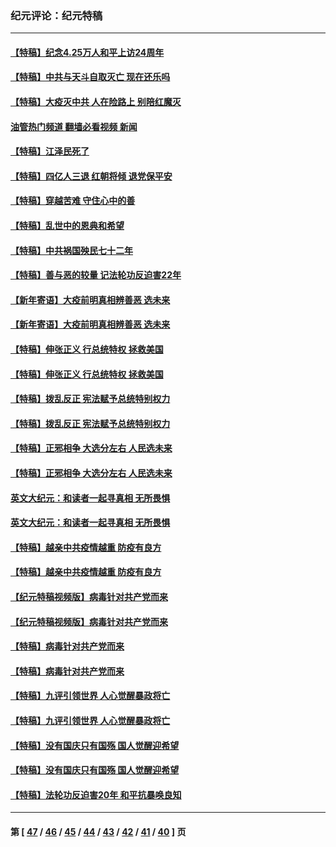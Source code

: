 ### 纪元评论：纪元特稿
---
#### [【特稿】纪念4.25万人和平上访24周年](../../pages/nsc424/n13980883.md?04290330) 
#### [【特稿】中共与天斗自取灭亡 现在还乐吗](../../pages/nsc424/n13897482.md?04290330) 
#### [【特稿】大疫灭中共 人在险路上 别陪红魔灭](../../pages/nsc424/n13890697.md?04290330) 
#### [油管热门频道 翻墙必看视频 新闻](ok?04290330)
#### [【特稿】江泽民死了](../../pages/nsc424/n13876300.md?04290330) 
#### [【特稿】四亿人三退 红朝将倾 退党保平安](../../pages/nsc424/n13794378.md?04290330) 
#### [【特稿】穿越苦难 守住心中的善](../../pages/nsc424/n13784979.md?04290330) 
#### [【特稿】乱世中的恩典和希望](../../pages/nsc424/n13734687.md?04290330) 
#### [【特稿】中共祸国殃民七十二年](../../pages/nsc424/n13272607.md?04290330) 
#### [【特稿】善与恶的较量 记法轮功反迫害22年](../../pages/nsc424/n13086597.md?04290330) 
#### [【新年寄语】大疫前明真相辨善恶 选未来](../../pages/nsc424/n12660855.md?04290330) 
#### [【新年寄语】大疫前明真相辨善恶 选未来](../../pages/nsc424/n12660855.md?04290330) 
#### [【特稿】伸张正义 行总统特权 拯救美国](../../pages/nsc424/n12616806.md?04290330) 
#### [【特稿】伸张正义 行总统特权 拯救美国](../../pages/nsc424/n12616806.md?04290330) 
#### [【特稿】拨乱反正 宪法赋予总统特别权力](../../pages/nsc424/n12598306.md?04290330) 
#### [【特稿】拨乱反正 宪法赋予总统特别权力](../../pages/nsc424/n12598306.md?04290330) 
#### [【特稿】正邪相争 大选分左右 人民选未来](../../pages/nsc424/n12545208.md?04290330) 
#### [【特稿】正邪相争 大选分左右 人民选未来](../../pages/nsc424/n12545208.md?04290330) 
#### [英文大纪元：和读者一起寻真相 无所畏惧](../../pages/nsc424/n12542027.md?04290330) 
#### [英文大纪元：和读者一起寻真相 无所畏惧](../../pages/nsc424/n12542027.md?04290330) 
#### [【特稿】越亲中共疫情越重 防疫有良方](../../pages/nsc424/n12042989.md?04290330) 
#### [【特稿】越亲中共疫情越重 防疫有良方](../../pages/nsc424/n12042989.md?04290330) 
#### [【纪元特稿视频版】病毒针对共产党而来](../../pages/nsc424/n11977328.md?04290330) 
#### [【纪元特稿视频版】病毒针对共产党而来](../../pages/nsc424/n11977328.md?04290330) 
#### [【特稿】病毒针对共产党而来](../../pages/nsc424/n11928818.md?04290330) 
#### [【特稿】病毒针对共产党而来](../../pages/nsc424/n11928818.md?04290330) 
#### [【特稿】九评引领世界 人心觉醒暴政将亡](../../pages/nsc424/n11660496.md?04290330) 
#### [【特稿】九评引领世界 人心觉醒暴政将亡](../../pages/nsc424/n11660496.md?04290330) 
#### [【特稿】没有国庆只有国殇 国人觉醒迎希望](../../pages/nsc424/n11549354.md?04290330) 
#### [【特稿】没有国庆只有国殇 国人觉醒迎希望](../../pages/nsc424/n11549354.md?04290330) 
#### [【特稿】法轮功反迫害20年 和平抗暴唤良知](../../pages/nsc424/n11389135.md?04290330) 

---
#### 第 [ [47](./47.md?04290330) / [46](./46.md?04290330) / [45](./45.md?04290330) / [44](./44.md?04290330) / [43](./43.md?04290330) / [42](./42.md?04290330) / [41](./41.md?04290330) / [40](./40.md?04290330) ] 页
